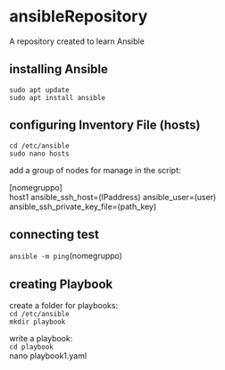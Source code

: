 # ansibleRepository   
A repository created to learn Ansible   

## installing Ansible    
`sudo apt update`   
`sudo apt install ansible`    

## configuring Inventory File (hosts)    
`cd /etc/ansible`   
`sudo nano hosts`   

add a group of nodes for manage in the script:    

[nomegruppo]    
host1 ansible_ssh_host=(IPaddress) ansible_user=(user) ansible_ssh_private_key_file=(path_key)    

## connecting test    
`ansible -m ping`(nomegruppo)   

## creating Playbook    
create a folder for playbooks:    
`cd /etc/ansible`   
`mkdir playbook`    

write a playbook:   
`cd playbook`   
nano playbook1.yaml




